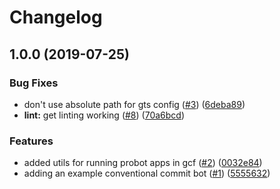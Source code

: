 # Changelog

## 1.0.0 (2019-07-25)


### Bug Fixes

* don't use absolute path for gts config ([#3](https://www.github.com/googleapis/repo-automation-bots/issues/3)) ([6deba89](https://www.github.com/googleapis/repo-automation-bots/commit/6deba89))
* **lint:** get linting working ([#8](https://www.github.com/googleapis/repo-automation-bots/issues/8)) ([70a6bcd](https://www.github.com/googleapis/repo-automation-bots/commit/70a6bcd))


### Features

* added utils for running probot apps in gcf ([#2](https://www.github.com/googleapis/repo-automation-bots/issues/2)) ([0032e84](https://www.github.com/googleapis/repo-automation-bots/commit/0032e84))
* adding an example conventional commit bot ([#1](https://www.github.com/googleapis/repo-automation-bots/issues/1)) ([5555632](https://www.github.com/googleapis/repo-automation-bots/commit/5555632))
